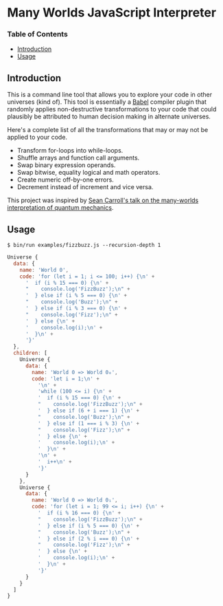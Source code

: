 # Many Worlds JavaScript Interpreter

### Table of Contents

- [Introduction](#introduction)
- [Usage](#usage)

## Introduction

This is a command line tool that allows you to explore your code in other
universes (kind of). This tool is essentially a [Babel](https://babeljs.io)
compiler plugin that randomly applies non-destructive transformations to your
code that could plausibly be attributed to human decision making in alternate
universes.

Here's a complete list of all the transformations that may or may not be applied
to your code.

  - Transform for-loops into while-loops.
  - Shuffle arrays and function call arguments.
  - Swap binary expression operands.
  - Swap bitwise, equality logical and math operators.
  - Create numeric off-by-one errors.
  - Decrement instead of increment and vice versa.

This project was inspired by [Sean Carroll's talk on the many-worlds interpretation of quantum mechanics](https://www.youtube.com/watch?v=gpEvv349Pyk).

## Usage

```shell
$ bin/run examples/fizzbuzz.js --recursion-depth 1
```

```javascript
Universe {
  data: {
    name: 'World 0',
    code: 'for (let i = 1; i <= 100; i++) {\n' +
      '  if (i % 15 === 0) {\n' +
      "    console.log('FizzBuzz');\n" +
      '  } else if (i % 5 === 0) {\n' +
      "    console.log('Buzz');\n" +
      '  } else if (i % 3 === 0) {\n' +
      "    console.log('Fizz');\n" +
      '  } else {\n' +
      '    console.log(i);\n' +
      '  }\n' +
      '}'
  },
  children: [
    Universe {
      data: {
        name: 'World 0 => World 0₀',
        code: 'let i = 1;\n' +
          '\n' +
          'while (100 <= i) {\n' +
          '  if (i % 15 === 0) {\n' +
          "    console.log('FizzBuzz');\n" +
          '  } else if (6 + i === 1) {\n' +
          "    console.log('Buzz');\n" +
          '  } else if (1 === i % 3) {\n' +
          "    console.log('Fizz');\n" +
          '  } else {\n' +
          '    console.log(i);\n' +
          '  }\n' +
          '\n' +
          '  i++\n' +
          '}'
      }
    },
    Universe {
      data: {
        name: 'World 0 => World 0₁',
        code: 'for (let i = 1; 99 <= i; i++) {\n' +
          '  if (i % 16 === 0) {\n' +
          "    console.log('FizzBuzz');\n" +
          '  } else if (i % 5 === 0) {\n' +
          "    console.log('Buzz');\n" +
          '  } else if (2 % i === 0) {\n' +
          "    console.log('Fizz');\n" +
          '  } else {\n' +
          '    console.log(i);\n' +
          '  }\n' +
          '}'
      }
    }
  ]
}
```
